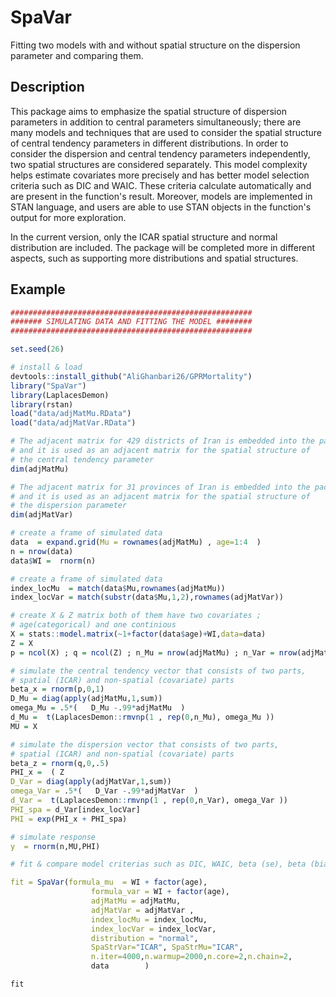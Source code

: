 # SpaVar
Fitting two models with and without spatial structure on the dispersion parameter and comparing them.

## Description
This package aims to emphasize the spatial structure of dispersion parameters in addition to central parameters simultaneously; there are many models and techniques that are used to consider the spatial structure of central tendency parameters in different distributions. In order to consider the dispersion and central tendency parameters independently, two spatial structures are considered separately. This model complexity helps estimate covariates more precisely and has better model selection criteria such as DIC and WAIC. These criteria calculate automatically and are present in the function's result. Moreover, models are implemented in STAN language, and users are able to use STAN objects in the function's output for more exploration.

In the current version, only the ICAR spatial structure and normal distribution are included. The package will be completed more in different aspects, such as supporting more distributions and spatial structures.

## Example

```r
######################################################
####### SIMULATING DATA AND FITTING THE MODEL ########
######################################################

set.seed(26)

# install & load
devtools::install_github("AliGhanbari26/GPRMortality")
library("SpaVar")
library(LaplacesDemon)
library(rstan)
load("data/adjMatMu.RData")
load("data/adjMatVar.RData")

# The adjacent matrix for 429 districts of Iran is embedded into the package,
# and it is used as an adjacent matrix for the spatial structure of
# the central tendency parameter
dim(adjMatMu)

# The adjacent matrix for 31 provinces of Iran is embedded into the package,
# and it is used as an adjacent matrix for the spatial structure of
# the dispersion parameter
dim(adjMatVar)

# create a frame of simulated data
data  = expand.grid(Mu = rownames(adjMatMu) , age=1:4  )
n = nrow(data)
data$WI =  rnorm(n)

# create a frame of simulated data
index_locMu  = match(data$Mu,rownames(adjMatMu))
index_locVar = match(substr(data$Mu,1,2),rownames(adjMatVar))

# create X & Z matrix both of them have two covariates ;
# age(categorical) and one continious
X = stats::model.matrix(~1+factor(data$age)+WI,data=data)
Z = X
p = ncol(X) ; q = ncol(Z) ; n_Mu = nrow(adjMatMu) ; n_Var = nrow(adjMatVar)

# simulate the central tendency vector that consists of two parts,
# spatial (ICAR) and non-spatial (covariate) parts
beta_x = rnorm(p,0,1)
D_Mu = diag(apply(adjMatMu,1,sum))
omega_Mu = .5*(   D_Mu -.99*adjMatMu  )
d_Mu =  t(LaplacesDemon::rmvnp(1 , rep(0,n_Mu), omega_Mu ))
MU = X

# simulate the dispersion vector that consists of two parts,
# spatial (ICAR) and non-spatial (covariate) parts
beta_z = rnorm(q,0,.5)
PHI_x =  ( Z
D_Var = diag(apply(adjMatVar,1,sum))
omega_Var = .5*(   D_Var -.99*adjMatVar  )
d_Var =  t(LaplacesDemon::rmvnp(1 , rep(0,n_Var), omega_Var ))
PHI_spa = d_Var[index_locVar]
PHI = exp(PHI_x + PHI_spa)

# simulate response
y  = rnorm(n,MU,PHI)

# fit & compare model criterias such as DIC, WAIC, beta (se), beta (bias)

fit = SpaVar(formula_mu  = WI + factor(age),
                  formula_var = WI + factor(age),
                  adjMatMu = adjMatMu,
                  adjMatVar = adjMatVar ,
                  index_locMu = index_locMu,
                  index_locVar = index_locVar,
                  distribution = "normal",
                  SpaStrVar="ICAR", SpaStrMu="ICAR",
                  n.iter=4000,n.warmup=2000,n.core=2,n.chain=2,
                  data        )

fit

```

